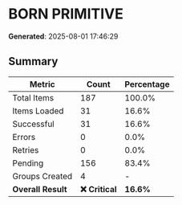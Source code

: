 # BORN PRIMITIVE
**Generated**: 2025-08-01 17:46:29

## Summary

| Metric | Count | Percentage |
|--------|-------|------------|
| Total Items | 187 | 100.0% |
| Items Loaded | 31 | 16.6% |
| Successful | 31 | 16.6% |
| Errors | 0 | 0.0% |
| Retries | 0 | 0.0% |
| Pending | 156 | 83.4% |
| Groups Created | 4 | - |
| **Overall Result** | **❌ Critical** | **16.6%** |
